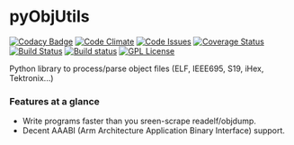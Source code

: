 pyObjUtils
==========

[![Codacy Badge](https://api.codacy.com/project/badge/grade/a19c06fc898f4f87b680694956302dab)](https://www.codacy.com/app/cpu12-gems/objutils)
[![Code Climate](https://codeclimate.com/github/christoph2/objutils/badges/gpa.svg)](https://codeclimate.com/github/christoph2/objutils)
[![Code Issues](https://www.quantifiedcode.com/api/v1/project/07640eef722642e58a5d914bdc1e7784/badge.svg)](https://www.quantifiedcode.com/app/project/07640eef722642e58a5d914bdc1e7784)
[![Coverage Status](https://coveralls.io/repos/github/christoph2/objutils/badge.svg?branch=master)](https://coveralls.io/github/christoph2/objutils?branch=master)
[![Build Status](https://travis-ci.org/christoph2/objutils.svg)](https://travis-ci.org/christoph2/objutils)
[![Build status](https://ci.appveyor.com/api/projects/status/owpi324b6wbwocq9?svg=true)](https://ci.appveyor.com/project/christoph2/objutils)
[![GPL License](http://img.shields.io/badge/license-GPL-blue.svg)](http://opensource.org/licenses/GPL-2.0)

Python library to process/parse object files (ELF, IEEE695, S19, iHex, Tektronix...)

### Features at a glance

- Write programs faster than you sreen-scrape readelf/objdump.
- Decent AAABI (Arm Architecture Application Binary Interface) support.


